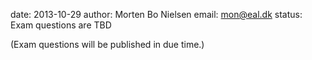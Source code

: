 date: 2013-10-29
author: Morten Bo Nielsen
email: mon@eal.dk
status: Exam questions are TBD

(Exam questions will be published in due time.)
